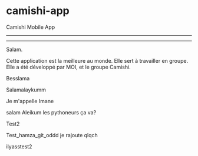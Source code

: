 # camishi-app
Camishi Mobile App

-----
-----


Salam.

Cette application est la meilleure au monde. Elle sert à travailler en groupe.
Elle a été développé par MOI, et le groupe Camishi.

Besslama

Salamalaykumm

Je m'appelle Imane

salam Aleikum les pythoneurs
ça va?

Test2

Test_hamza_git_oddd
je rajoute qlqch 

ilyasstest2
